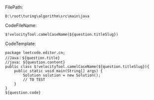 FilePath:

```
D:\root\turing\algorithm\src\main\java
```

CodeFileName:

```
$!velocityTool.camelCaseName(${question.titleSlug})
```

CodeTemplate:

```
package leetcode.editor.cn;
//Java：${question.title}
//java: ${question.content}
public class $!velocityTool.camelCaseName(${question.titleSlug}){
    public static void main(String[] args) {
        Solution solution = new Solution();
        // TO TEST
    }
}
${question.code}

```

